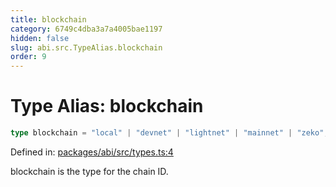```yaml
---
title: blockchain
category: 6749c4dba3a7a4005bae1197
hidden: false
slug: abi.src.TypeAlias.blockchain
order: 9
---
```


# Type Alias: blockchain

```ts
type blockchain = "local" | "devnet" | "lightnet" | "mainnet" | "zeko";
```

Defined in: [packages/abi/src/types.ts:4](https://github.com/zkcloudworker/minatokens-lib/blob/main/packages/abi/src/types.ts#L4)

blockchain is the type for the chain ID.
